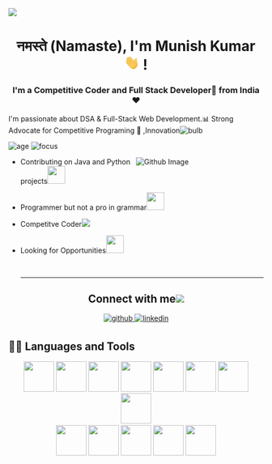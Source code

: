 ![](https://github.com/Adhikram/Adhikram-/blob/master/media/footer.png)

<h1 align="center"> नमस्ते (Namaste), I'm Munish Kumar <img src="https://raw.githubusercontent.com/ABSphreak/ABSphreak/master/gifs/Hi.gif" width="30px"> ! </h1>

<h3 align="center">I'm a Competitive Coder and Full Stack Developer🎯 from India ❤</h3>
  
I'm passionate about DSA  & Full-Stack Web Development.:bar_chart: Strong Advocate for Competitive Programing 🚀 ,Innovation![bulb](https://user-images.githubusercontent.com/77374065/192682512-c63a9fe8-f97c-4a20-97d0-d1b821bc6f47.png)


![age](https://img.shields.io/badge/Age-22-brightgreen)
![focus](https://img.shields.io/badge/focus-FullStack-brightgreen)

<img width="50%" align="right" alt="Github Image" src="https://raw.githubusercontent.com/onimur/.github/master/.resources/git-header.svg" />

- Contributing on Java and Python projects<img src="https://cultofthepartyparrot.com/parrots/hd/laptop_parrot.gif" width="35" height="35"/>
- Programmer but not a pro in grammar<img src="https://cultofthepartyparrot.com/parrots/hd/illuminatiparrot.gif" width="35" height="35"/>
- Competitve Coder<img src="https://media.giphy.com/media/WUlplcMpOCEmTGBtBW/giphy.gif" width="45">
- Looking for Opportunities<img src="https://cultofthepartyparrot.com/parrots/hd/mustacheparrot.gif" width="35" height="35"/>

  <br />


  <hr>
<h2 align="center">Connect with me<img  src="https://i.imgur.com/WkC2Lqe.gif" width="100px"></h2>
<div align="center" >
  
<a href="https://github.com/munish27" target="_blank">
<img src=https://img.shields.io/badge/github-%2324292e.svg?&style=for-the-badge&logo=github&logoColor=white alt=github style="margin-bottom: 5px;" />
</a>
<a href="https://www.linkedin.com/in/munish27" target="_blank">
<img src=https://img.shields.io/badge/linkedin-%231E77B5.svg?&style=for-the-badge&logo=linkedin&logoColor=white alt=linkedin style="margin-bottom: 5px;" />
</a>
<a href="https://www.codechef.com/users/munish27 target="_blank">
<https://cdn.codechef.com/sites/all/themes/abessive/cc-logo.svg?&style=for-the-badge&logo=codechef&logoColor=white alt=codechef style="margin-bottom: 5px;" />
</a>  
</div> 

## 👨‍💻 Languages and Tools

<div align="center">
  
<img src="https://github.com/Adhikram/Adhikram-/blob/master/logos/c++.png?raw=true" height="60" width="60">
<img src="https://github.com/Adhikram/Adhikram-/blob/master/logos/python.png?raw=true" height="60" width="60">
<img src="https://github.com/Adhikram/Adhikram-/blob/master/logos/JS.png?raw=true" height="60" width="60">
<img src="https://cdn.iconscout.com/icon/free/png-512/node-js-1174925.png" height="60" width="60">
<img src="https://github.com/Adhikram/Adhikram-/blob/master/logos/next.png?raw=true" height="60" width="60">
<img src="https://github.com/Adhikram/Adhikram-/blob/master/logos/css.png?raw=true" height="60" width="60">
<img src="https://github.com/Adhikram/Adhikram-/blob/master/logos/html.png?raw=true" height="60" width="60">
<img src="https://img.icons8.com/color/452/mongodb.png" height="60" width="60">

<br>

<img src="https://github.com/Adhikram/Adhikram-/blob/master/logos/react.png?raw=true" height="60" width="60">
<img src="https://github.com/Adhikram/Adhikram-/blob/master/logos/sql.png?raw=true" height="60" width="60">
<img src="https://github.com/Adhikram/Adhikram-/blob/master/logos/git.png?raw=true" height="60" width="60">
<img src="https://github.com/Adhikram/Adhikram-/blob/master/logos/vs.png?raw=true" height="60" width="60">
<img src="https://github.com/Adhikram/Adhikram-/blob/master/logos/bootstrap.png?raw=true" height="60" width="60">
</div>

<br >


